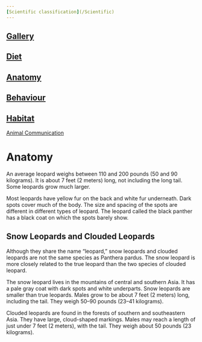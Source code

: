 ```yaml
---
[Scientific classification](/Scientific)
---
```

[Gallery](/gallery)
---
[Diet](/diet)
---
[Anatomy](/anatomy)
---
[Behaviour](/behaviour)
---
[Habitat](/habitat)
---
[Animal Communication](/communication)

# Anatomy

An average leopard weighs between 110 and 200 pounds (50 and 90 kilograms). It is about 7 feet (2 meters) long, not including the long tail. Some leopards grow much larger.

Most leopards have yellow fur on the back and white fur underneath. Dark spots cover much of the body. The size and spacing of the spots are different in different types of leopard. The leopard called the black panther has a black coat on which the spots barely show.

## Snow Leopards and Clouded Leopards
Although they share the name “leopard,” snow leopards and clouded leopards are not the same species as Panthera pardus. The snow leopard is more closely related to the true leopard than the two species of clouded leopard.

The snow leopard lives in the mountains of central and southern Asia. It has a pale gray coat with dark spots and white underparts. Snow leopards are smaller than true leopards. Males grow to be about 7 feet (2 meters) long, including the tail. They weigh 50–90 pounds (23–41 kilograms).

Clouded leopards are found in the forests of southern and southeastern Asia. They have large, cloud-shaped markings. Males may reach a length of just under 7 feet (2 meters), with the tail. They weigh about 50 pounds (23 kilograms).
